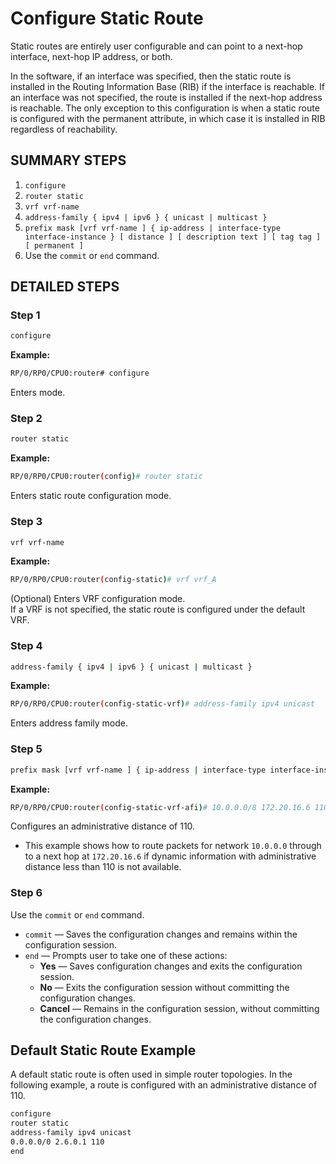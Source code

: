 # Configure Static Route

Static routes are entirely user configurable and can point to a next-hop interface, next-hop IP address, or both. 

In the software, if an interface was specified, then the static route is installed in the Routing Information Base (RIB) if the interface is reachable. If an interface was not specified, the route is installed if the next-hop address is reachable. The only exception to this configuration is when a static route is configured with the permanent attribute, in which case it is installed in RIB regardless of reachability.

## SUMMARY STEPS

1. `configure`
2. `router static`
3. `vrf vrf-name`
4. `address-family { ipv4 | ipv6 } { unicast | multicast }`
5. `prefix mask [vrf vrf-name ] { ip-address | interface-type interface-instance } [ distance ] [ description text ] [ tag tag ] [ permanent ]`
6. Use the `commit` or `end` command.

## DETAILED STEPS

### Step 1

```bash
configure
```

**Example:**
```bash
RP/0/RP0/CPU0:router# configure
```

Enters mode.

### Step 2

```bash
router static
```

**Example:**
```bash
RP/0/RP0/CPU0:router(config)# router static
```

Enters static route configuration mode.

### Step 3

```bash
vrf vrf-name
```

**Example:**
```bash
RP/0/RP0/CPU0:router(config-static)# vrf vrf_A
```

(Optional) Enters VRF configuration mode.  
If a VRF is not specified, the static route is configured under the default VRF.

### Step 4

```bash
address-family { ipv4 | ipv6 } { unicast | multicast }
```

**Example:**
```bash
RP/0/RP0/CPU0:router(config-static-vrf)# address-family ipv4 unicast
```

Enters address family mode.

### Step 5

```bash
prefix mask [vrf vrf-name ] { ip-address | interface-type interface-instance } [ distance ] [ description text ] [ tag tag ] [ permanent ]
```

**Example:**
```bash
RP/0/RP0/CPU0:router(config-static-vrf-afi)# 10.0.0.0/8 172.20.16.6 110
```

Configures an administrative distance of 110.

- This example shows how to route packets for network `10.0.0.0` through to a next hop at `172.20.16.6` if dynamic information with administrative distance less than 110 is not available.

### Step 6

Use the `commit` or `end` command.

- `commit` — Saves the configuration changes and remains within the configuration session.
- `end` — Prompts user to take one of these actions:
  - **Yes** — Saves configuration changes and exits the configuration session.
  - **No** — Exits the configuration session without committing the configuration changes.
  - **Cancel** — Remains in the configuration session, without committing the configuration changes.

## Default Static Route Example

A default static route is often used in simple router topologies. In the following example, a route is configured with an administrative distance of 110.

```bash
configure
router static
address-family ipv4 unicast
0.0.0.0/0 2.6.0.1 110
end
```
